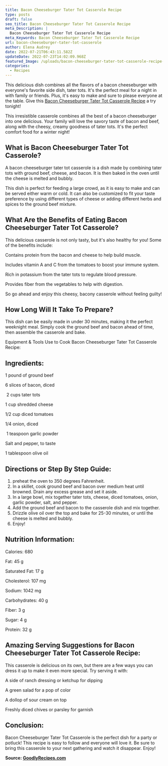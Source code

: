 ```yaml
---
title: Bacon Cheeseburger Tater Tot Casserole Recipe
type: posts
draft: false
seo_title: Bacon Cheeseburger Tater Tot Casserole Recipe
meta_Description: |
  Bacon Cheeseburger Tater Tot Casserole Recipe
meta_Keywords: Bacon Cheeseburger Tater Tot Casserole Recipe
url: bacon-cheeseburger-tater-tot-casserole
author: Elena Audrey
date: 2022-07-21T06:43:11.582Z
updateDate: 2022-07-23T14:02:09.968Z
featured_Image: /uploads/bacon-cheeseburger-tater-tot-casserole-recipe-1-.webp
categories:
  - Recipes
---
```

This delicious dish combines all the flavors of a bacon cheeseburger with everyone's favorite side dish, tater tots. It's the perfect meal for a night in with family or friends. Plus, it's easy to make and sure to please everyone at the table. Give this [Bacon Cheeseburger Tater Tot Casserole Recipe](https://goodlyrecipes.com/bacon-cheeseburger-tater-tot-casserole/) a try tonight!

This irresistible casserole combines all the best of a bacon cheeseburger into one delicious. Your family will love the savory taste of bacon and beef, along with the cheesy, creamy goodness of tater tots. It's the perfect comfort food for a winter night!

## **What is Bacon Cheeseburger Tater Tot Casserole?**

A bacon cheeseburger tater tot casserole is a dish made by combining tater tots with ground beef, cheese, and bacon. It is then baked in the oven until the cheese is melted and bubbly.

This dish is perfect for feeding a large crowd, as it is easy to make and can be served either warm or cold. It can also be customized to fit your taste preference by using different types of cheese or adding different herbs and spices to the ground beef mixture.

## **What Are the Benefits of Eating Bacon Cheeseburger Tater Tot Casserole?**

This delicious casserole is not only tasty, but it's also healthy for you! Some of the benefits include:

Contains protein from the bacon and cheese to help build muscle.

Includes vitamin A and C from the tomatoes to boost your immune system.

Rich in potassium from the tater tots to regulate blood pressure.

Provides fiber from the vegetables to help with digestion.

So go ahead and enjoy this cheesy, bacony casserole without feeling guilty!

## **How Long Will It Take To Prepare?**

This dish can be easily made in under 30 minutes, making it the perfect weeknight meal. Simply cook the ground beef and bacon ahead of time, then assemble the casserole and bake. 

Equipment & Tools Use to Cook Bacon Cheeseburger Tater Tot Casserole Recipe:

## **Ingredients:**

1 pound of ground beef

6 slices of bacon, diced

 2 cups tater tots

1 cup shredded cheese

1/2 cup diced tomatoes

1/4 onion, diced

 1 teaspoon garlic powder

Salt and pepper, to taste

1 tablespoon olive oil

## **Directions or Step By Step Guide:**

1. preheat the oven to 350 degrees Fahrenheit.
2. In a skillet, cook ground beef and bacon over medium heat until browned. Drain any excess grease and set it aside.
3. In a large bowl, mix together tater tots, cheese, diced tomatoes, onion, garlic powder, salt, and pepper.
4. Add the ground beef and bacon to the casserole dish and mix together.
5. Drizzle olive oil over the top and bake for 25-30 minutes, or until the cheese is melted and bubbly.
6. Enjoy!

## **Nutrition Information:**

Calories: 680

Fat: 45 g

Saturated Fat: 17 g

Cholesterol: 107 mg

Sodium: 1042 mg

Carbohydrates: 40 g 

Fiber: 3 g 

Sugar: 4 g 

Protein: 32 g 

## **Amazing Serving Suggestions for Bacon Cheeseburger Tater Tot Casserole Recipe:**

This casserole is delicious on its own, but there are a few ways you can dress it up to make it even more special. Try serving it with:

A side of ranch dressing or ketchup for dipping

A green salad for a pop of color

A dollop of sour cream on top

Freshly diced chives or parsley for garnish

## **Conclusion:**

Bacon Cheeseburger Tater Tot Casserole is the perfect dish for a party or potluck! This recipe is easy to follow and everyone will love it. Be sure to bring this casserole to your next gathering and watch it disappear. Enjoy!

**Source: <a href="https://goodlyrecipes.com/" target="_blank" rel="noopener">GoodlyRecipes.com</a>**